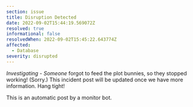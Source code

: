 ```yaml
---
section: issue
title: Disruption Detected
date: 2022-09-02T15:44:19.569072Z
resolved: true
informational: false
resolvedWhen: 2022-09-02T15:45:22.643774Z
affected:
  - Database
severity: disrupted
---
```

*Investigating* - _Someone_ forgot to feed the plot bunnies, so they stopped working! (Sorry.) This incident post will be updated once we have more information. Hang tight!

This is an automatic post by a monitor bot.
        